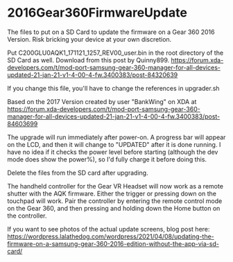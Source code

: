 # 2016Gear360FirmwareUpdate
The files to put on a SD Card to update the firmware on a Gear 360 2016 Version.  Risk bricking your device at your own discretion.

Put C200GLU0AQK1_171121_1257_REV00_user.bin in the root directory of the SD Card as well.  Download from this post by Quinny899.
https://forum.xda-developers.com/t/mod-port-samsung-gear-360-manager-for-all-devices-updated-21-jan-21-v1-4-00-4-fw.3400383/post-84320639

If you change this file, you'll have to change the references in upgrader.sh

Based on the 2017 Version created by user "BankWing" on XDA at 
https://forum.xda-developers.com/t/mod-port-samsung-gear-360-manager-for-all-devices-updated-21-jan-21-v1-4-00-4-fw.3400383/post-84603699

The upgrade will run immediately after power-on.  A progress bar will appear on the LCD, and then it will change to "UPDATED" after it is done running.
I have no idea if it checks the power level before starting (although the dev mode does show the power%), so I'd fully charge it before doing this.

Delete the files from the SD card after upgrading.

The handheld controller for the Gear VR Headset will now work as a remote shutter with the AQK firmware.  Either the trigger or pressing down on the touchpad will work.  Pair the controller by entering the remote control mode on the Gear 360, and then pressing and holding down the Home button on the controller.

If you want to see photos of the actual update screens, blog post here: https://wordpress.lalathedog.com/wordpress/2021/04/08/updating-the-firmware-on-a-samsung-gear-360-2016-edition-without-the-app-via-sd-card/
